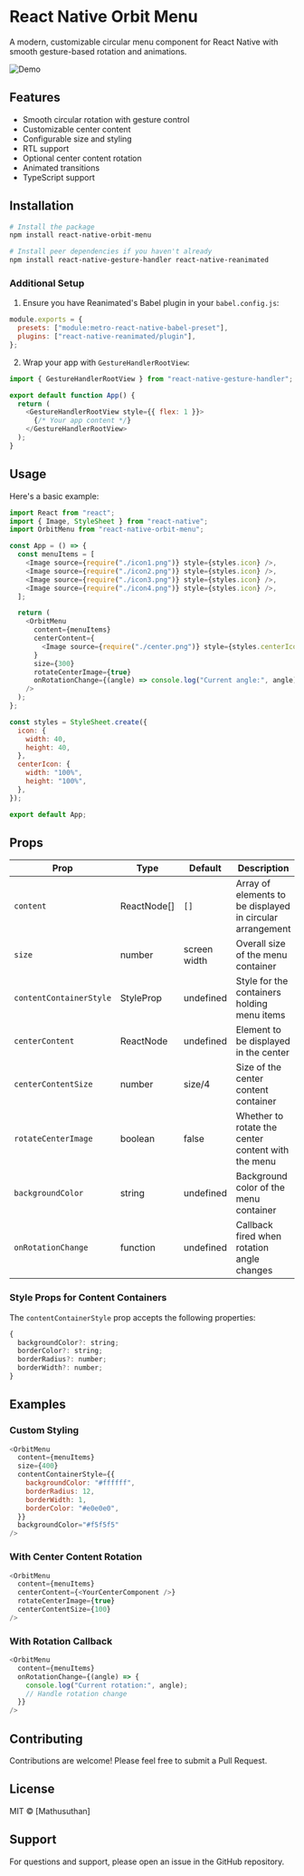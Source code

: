 # React Native Orbit Menu

A modern, customizable circular menu component for React Native with smooth gesture-based rotation and animations.

![Demo](insert_demo_gif_path_here)

## Features

- Smooth circular rotation with gesture control
- Customizable center content
- Configurable size and styling
- RTL support
- Optional center content rotation
- Animated transitions
- TypeScript support

## Installation

```bash
# Install the package
npm install react-native-orbit-menu

# Install peer dependencies if you haven't already
npm install react-native-gesture-handler react-native-reanimated
```

### Additional Setup

1. Ensure you have Reanimated's Babel plugin in your `babel.config.js`:

```javascript
module.exports = {
  presets: ["module:metro-react-native-babel-preset"],
  plugins: ["react-native-reanimated/plugin"],
};
```

2. Wrap your app with `GestureHandlerRootView`:

```javascript
import { GestureHandlerRootView } from "react-native-gesture-handler";

export default function App() {
  return (
    <GestureHandlerRootView style={{ flex: 1 }}>
      {/* Your app content */}
    </GestureHandlerRootView>
  );
}
```

## Usage

Here's a basic example:

```javascript
import React from "react";
import { Image, StyleSheet } from "react-native";
import OrbitMenu from "react-native-orbit-menu";

const App = () => {
  const menuItems = [
    <Image source={require("./icon1.png")} style={styles.icon} />,
    <Image source={require("./icon2.png")} style={styles.icon} />,
    <Image source={require("./icon3.png")} style={styles.icon} />,
    <Image source={require("./icon4.png")} style={styles.icon} />,
  ];

  return (
    <OrbitMenu
      content={menuItems}
      centerContent={
        <Image source={require("./center.png")} style={styles.centerIcon} />
      }
      size={300}
      rotateCenterImage={true}
      onRotationChange={(angle) => console.log("Current angle:", angle)}
    />
  );
};

const styles = StyleSheet.create({
  icon: {
    width: 40,
    height: 40,
  },
  centerIcon: {
    width: "100%",
    height: "100%",
  },
});

export default App;
```

## Props

| Prop                    | Type        | Default      | Description                                               |
| ----------------------- | ----------- | ------------ | --------------------------------------------------------- |
| `content`               | ReactNode[] | `[]`         | Array of elements to be displayed in circular arrangement |
| `size`                  | number      | screen width | Overall size of the menu container                        |
| `contentContainerStyle` | StyleProp   | undefined    | Style for the containers holding menu items               |
| `centerContent`         | ReactNode   | undefined    | Element to be displayed in the center                     |
| `centerContentSize`     | number      | size/4       | Size of the center content container                      |
| `rotateCenterImage`     | boolean     | false        | Whether to rotate the center content with the menu        |
| `backgroundColor`       | string      | undefined    | Background color of the menu container                    |
| `onRotationChange`      | function    | undefined    | Callback fired when rotation angle changes                |

### Style Props for Content Containers

The `contentContainerStyle` prop accepts the following properties:

```javascript
{
  backgroundColor?: string;
  borderColor?: string;
  borderRadius?: number;
  borderWidth?: number;
}
```

## Examples

### Custom Styling

```javascript
<OrbitMenu
  content={menuItems}
  size={400}
  contentContainerStyle={{
    backgroundColor: "#ffffff",
    borderRadius: 12,
    borderWidth: 1,
    borderColor: "#e0e0e0",
  }}
  backgroundColor="#f5f5f5"
/>
```

### With Center Content Rotation

```javascript
<OrbitMenu
  content={menuItems}
  centerContent={<YourCenterComponent />}
  rotateCenterImage={true}
  centerContentSize={100}
/>
```

### With Rotation Callback

```javascript
<OrbitMenu
  content={menuItems}
  onRotationChange={(angle) => {
    console.log("Current rotation:", angle);
    // Handle rotation change
  }}
/>
```

## Contributing

Contributions are welcome! Please feel free to submit a Pull Request.

## License

MIT © [Mathusuthan]

## Support

For questions and support, please open an issue in the GitHub repository.
